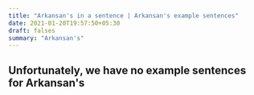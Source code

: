 ```yaml
---
title: "Arkansan's in a sentence | Arkansan's example sentences"
date: 2021-01-20T19:57:50+05:30
draft: falses
summary: "Arkansan's"
---
```

## Unfortunately, we have no example sentences for Arkansan's                 
